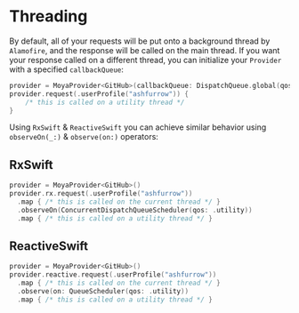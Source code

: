 # Threading

By default, all of your requests will be put onto a background thread by `Alamofire`, and the 
response will be called on the main thread. If you want your response called on a different thread, you can initialize your `Provider` with a specified `callbackQueue`:
```swift
provider = MoyaProvider<GitHub>(callbackQueue: DispatchQueue.global(qos: .utility))
provider.request(.userProfile("ashfurrow")) {
    /* this is called on a utility thread */
}
```

Using `RxSwift` & `ReactiveSwift` you can achieve similar behavior using `observeOn(_:)` & `observe(on:)` operators:

## RxSwift
```swift
provider = MoyaProvider<GitHub>()
provider.rx.request(.userProfile("ashfurrow"))
  .map { /* this is called on the current thread */ }
  .observeOn(ConcurrentDispatchQueueScheduler(qos: .utility))
  .map { /* this is called on a utility thread */ }
```

## ReactiveSwift
```swift
provider = MoyaProvider<GitHub>()
provider.reactive.request(.userProfile("ashfurrow"))
  .map { /* this is called on the current thread */ }
  .observe(on: QueueScheduler(qos: .utility))
  .map { /* this is called on a utility thread */ }
```
